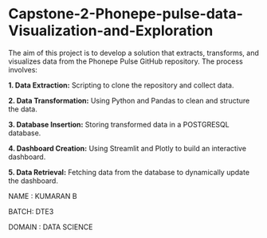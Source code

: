 # Capstone-2-Phonepe-pulse-data-Visualization-and-Exploration

The aim of this project is to develop a solution that extracts, transforms, and visualizes data from the Phonepe Pulse GitHub repository. The process involves:

**1. Data Extraction:**
Scripting to clone the repository and collect data.

**2. Data Transformation:**
Using Python and Pandas to clean and structure the data.

**3. Database Insertion:**
Storing transformed data in a POSTGRESQL database.

**4. Dashboard Creation:**
Using Streamlit and Plotly to build an interactive dashboard.

**5. Data Retrieval:**
Fetching data from the database to dynamically update the dashboard.


NAME : KUMARAN B

BATCH: DTE3

DOMAIN : DATA SCIENCE
